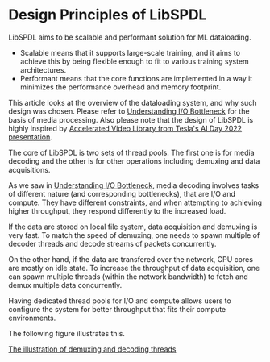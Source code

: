 # Design Principles of LibSPDL

LibSPDL aims to be scalable and performant solution for ML dataloading.

- Scalable means that it supports large-scale training, and it aims to achieve this by being flexible enough to fit to various training system architectures.
- Performant means that the core functions are implemented in a way it minimizes the performance overhead and memory footprint.

This article looks at the overview of the dataloading system, and why such design was chosen. Please refer to [Understanding I/O Bottleneck](./bottleneck.md) for the basis of media processing. Also please note that the design of LibSPDL is highly inspired by [Accelerated Video Library from Tesla's AI Day 2022 presentation](https://www.youtube.com/live/ODSJsviD_SU?feature=shared&t=4933).

The core of LibSPDL is two sets of thread pools. The first one is for media decoding and the other is for other operations including demuxing and data acquisitions.

As we saw in [Understanding I/O Bottleneck](./bottleneck.md), media decoding involves tasks of different nature (and corresponding bottlenecks), that are I/O and compute. They have different constraints, and when attempting to achieving higher throughput, they respond differently to the increased load.

If the data are stored on local file system, data acquisition and demuxing is very fast. To match the speed of demuxing, one needs to spawn multiple of decoder threads and decode streams of packets concurrently.

On the other hand, if the data are transfered over the network, CPU cores are mostly on idle state. To increase the throughput of data acquisition, one can spawn multiple threads (within the network bandwidth) to fetch and demux multiple data concurrently.

Having dedicated thread pools for I/O and compute allows users to configure the system for better throughput that fits their compute environments.

The following figure illustrates this.

[The illustration of demuxing and decoding threads](../assets/thread_pools.png)
